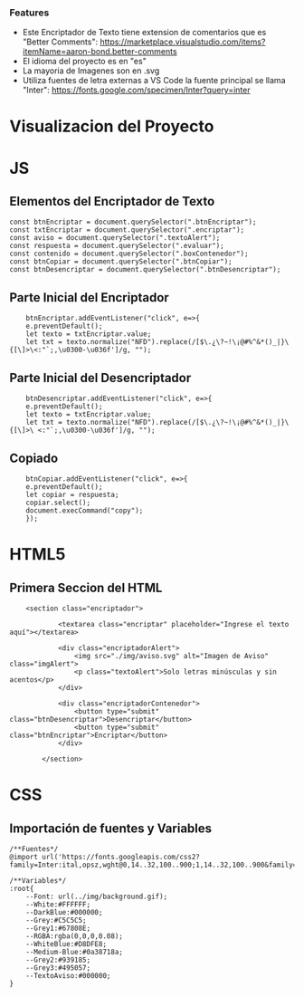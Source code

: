 <h3>Features</h3>

- Este Encriptador de Texto tiene extension de comentarios que es 
"Better Comments": https://marketplace.visualstudio.com/items?itemName=aaron-bond.better-comments
- El idioma del proyecto es en "es"
- La mayoria de Imagenes son en .svg
- Utiliza fuentes de letra externas a VS Code la fuente principal se llama "Inter": https://fonts.google.com/specimen/Inter?query=inter

<h1>Visualizacion del Proyecto</h1>

<h1>JS</h1>

<h2>Elementos del Encriptador de Texto</h2>

```
const btnEncriptar = document.querySelector(".btnEncriptar");
const txtEncriptar = document.querySelector(".encriptar");
const aviso = document.querySelector(".textoAlert");
const respuesta = document.querySelector(".evaluar");
const contenido = document.querySelector(".boxContenedor");
const btnCopiar = document.querySelector(".btnCopiar");
const btnDesencriptar = document.querySelector(".btnDesencriptar");

```

<h2>Parte Inicial del Encriptador</h2>

```
	btnEncriptar.addEventListener("click", e=>{
    e.preventDefault();
    let texto = txtEncriptar.value;
    let txt = texto.normalize("NFD").replace(/[$\.¿\?~!\¡@#%^&*()_|}\{[\]>\<:"`;,\u0300-\u036f']/g, "");
```

<h2>Parte Inicial del Desencriptador</h2>

```
	btnDesencriptar.addEventListener("click", e=>{
    e.preventDefault();
    let texto = txtEncriptar.value;
    let txt = texto.normalize("NFD").replace(/[$\.¿\?~!\¡@#%^&*()_|}\{[\]>\ <:"`;,\u0300-\u036f']/g, "");
```

<h2>Copiado</h2>

```
	btnCopiar.addEventListener("click", e=>{
    e.preventDefault();
    let copiar = respuesta;
    copiar.select();
    document.execCommand("copy"); 
    });
```
<h1>HTML5</h1>
<h2>Primera Seccion del HTML</h2>

```
    <section class="encriptador">

            <textarea class="encriptar" placeholder="Ingrese el texto aquí"></textarea>

            <div class="encriptadorAlert">
                <img src="./img/aviso.svg" alt="Imagen de Aviso" class="imgAlert">
                <p class="textoAlert">Solo letras minúsculas y sin acentos</p>
            </div>

            <div class="encriptadorContenedor">
                <button type="submit" class="btnDesencriptar">Desencriptar</button>
                <button type="submit" class="btnEncriptar">Encriptar</button>
            </div>

        </section>
```
<h1>CSS</h1>
<h2>Importación de fuentes y Variables</h2>
	
```
/**Fuentes*/
@import url('https://fonts.googleapis.com/css2?family=Inter:ital,opsz,wght@0,14..32,100..900;1,14..32,100..900&family=Krona+One&family=Montserrat:ital,wght@0,100..900;1,100..900&display=swap');

/**Variables*/
:root{
    --Font: url(../img/background.gif);
    --White:#FFFFFF;
    --DarkBlue:#000000; 
    --Grey:#C5C5C5;
    --Grey1:#67808E;
    --RGBA:rgba(0,0,0,0.08);
    --WhiteBlue:#D8DFE8;
    --Medium-Blue:#0a38718a;
    --Grey2:#939185;
    --Grey3:#495057;
    --TextoAviso:#000000;
}
```
